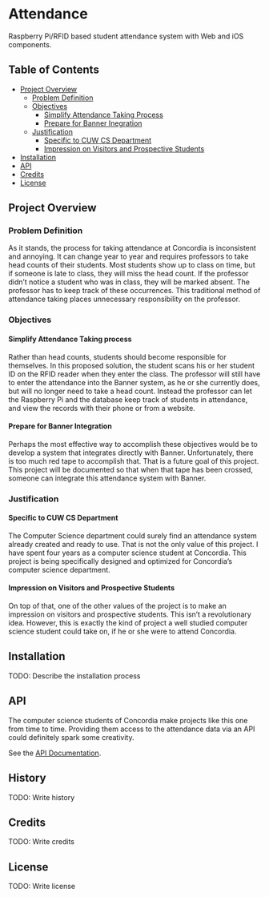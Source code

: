 # Attendance

Raspberry Pi/RFID based student attendance system with Web and iOS components.

## Table of Contents

- [Project Overview](#project-overview)
  - [Problem Definition](#problem-definition)
  - [Objectives](#objectives)
    - [Simplify Attendance Taking Process](#simplify-attendance-taking-process)
    - [Prepare for Banner Inegration](#prepare-for-banner-integration)
  - [Justification](#justification)
    - [Specific to CUW CS Department](#specific-to-cuw-cs-department)
    - [Impression on Visitors and Prospective Students](#impression-on-visitors-and-prospective-students)
- [Installation](#installation)
- [API](#api)
- [Credits](#credits)
- [License](#license)

## Project Overview

### Problem Definition

As it stands, the process for taking attendance at Concordia is inconsistent and annoying. It can change year to year and requires professors to take head counts of their students. Most students show up to class on time, but if someone is late to class, they will miss the head count. If the professor didn’t notice a student who was in class, they will be marked absent. The professor has to keep track of these occurrences. This traditional method of attendance taking places unnecessary responsibility on the professor.

### Objectives

#### Simplify Attendance Taking process

Rather than head counts, students should become responsible for themselves. In this proposed solution, the student scans his or her student ID on the RFID reader when they enter the class. The professor will still have to enter the attendance into the Banner system, as he or she currently does, but will no longer need to take a head count. Instead the professor can let the Raspberry Pi and the database keep track of students in attendance, and view the records with their phone or from a website.

#### Prepare for Banner Integration

Perhaps the most effective way to accomplish these objectives would be to develop a system that integrates directly with Banner. Unfortunately, there is too much red tape to accomplish that. That is a future goal of this project. This project will be documented so that when that tape has been crossed, someone can integrate this attendance system with Banner.

### Justification

#### Specific to CUW CS Department

The Computer Science department could surely find an attendance system already created and ready to use. That is not the only value of this project. I have spent four years as a computer science student at Concordia. This project is being specifically designed and optimized for Concordia’s computer science department.

#### Impression on Visitors and Prospective Students

On top of that, one of the other values of the project is to make an impression on visitors and prospective students. This isn’t a revolutionary idea. However, this is exactly the kind of project a well studied computer science student could take on, if he or she were to attend Concordia.

## Installation

TODO: Describe the installation process

## API

The computer science students of Concordia make projects like this one from time to time. Providing them access to the attendance data via an API could definitely spark some creativity.

See the [API Documentation](/AttendanceAPI.md).

## History

TODO: Write history

## Credits

TODO: Write credits

## License

TODO: Write license
